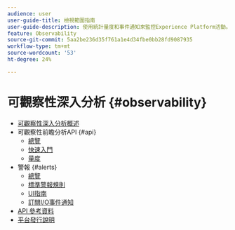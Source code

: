 ```yaml
---
audience: user
user-guide-title: 檢視範圍指南
user-guide-description: 使用統計量度和事件通知來監控Experience Platform活動。
feature: Observability
source-git-commit: 5aa2be236d35f761a1e4d34fbe0bb28fd9087935
workflow-type: tm+mt
source-wordcount: '53'
ht-degree: 24%

---
```



# 可觀察性深入分析 {#observability}

* [可觀察性深入分析概述](./home.md)
* 可觀察性前瞻分析API {#api}
   * [總覽](./api/overview.md)
   * [快速入門](./api/getting-started.md)
   * [量度](./api/metrics.md)
* 警報 {#alerts}
   * [總覽](./alerts/overview.md)
   * [標準警報規則](./alerts/rules.md)
   * [UI指南](./alerts/ui.md)
   * [訂閱I/O事件通知](./alerts/subscribe.md)
* [API 參考資料](https://www.adobe.io/experience-platform-apis/references/observability-insights/)
* [平台發行說明](https://www.adobe.com/go/platform-release-notes-en)